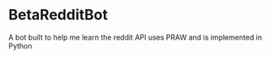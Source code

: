 # BetaRedditBot
 A bot built to help me learn the reddit API
 uses PRAW and is implemented in Python
